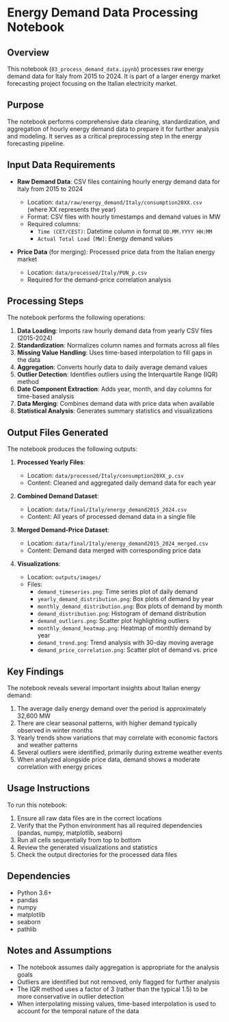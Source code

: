 # Energy Demand Data Processing Notebook

## Overview

This notebook (`03_process_demand_data.ipynb`) processes raw energy demand data for Italy from 2015 to 2024. It is part of a larger energy market forecasting project focusing on the Italian electricity market.

## Purpose

The notebook performs comprehensive data cleaning, standardization, and aggregation of hourly energy demand data to prepare it for further analysis and modeling. It serves as a critical preprocessing step in the energy forecasting pipeline.

## Input Data Requirements

- **Raw Demand Data**: CSV files containing hourly energy demand data for Italy from 2015 to 2024
  - Location: `data/raw/energy_demand/Italy/consumption20XX.csv` (where XX represents the year)
  - Format: CSV files with hourly timestamps and demand values in MW
  - Required columns: 
    - `Time (CET/CEST)`: Datetime column in format `DD.MM.YYYY HH:MM`
    - `Actual Total Load [MW]`: Energy demand values

- **Price Data** (for merging): Processed price data from the Italian energy market
  - Location: `data/processed/Italy/PUN_p.csv`
  - Required for the demand-price correlation analysis

## Processing Steps

The notebook performs the following operations:

1. **Data Loading**: Imports raw hourly demand data from yearly CSV files (2015-2024)
2. **Standardization**: Normalizes column names and formats across all files
3. **Missing Value Handling**: Uses time-based interpolation to fill gaps in the data
4. **Aggregation**: Converts hourly data to daily average demand values
5. **Outlier Detection**: Identifies outliers using the Interquartile Range (IQR) method
6. **Date Component Extraction**: Adds year, month, and day columns for time-based analysis
7. **Data Merging**: Combines demand data with price data when available
8. **Statistical Analysis**: Generates summary statistics and visualizations

## Output Files Generated

The notebook produces the following outputs:

1. **Processed Yearly Files**: 
   - Location: `data/processed/Italy/consumption20XX_p.csv`
   - Content: Cleaned and aggregated daily demand data for each year

2. **Combined Demand Dataset**:
   - Location: `data/final/Italy/energy_demand2015_2024.csv`
   - Content: All years of processed demand data in a single file

3. **Merged Demand-Price Dataset**:
   - Location: `data/final/Italy/energy_demand2015_2024_merged.csv`
   - Content: Demand data merged with corresponding price data

4. **Visualizations**:
   - Location: `outputs/images/`
   - Files:
     - `demand_timeseries.png`: Time series plot of daily demand
     - `yearly_demand_distribution.png`: Box plots of demand by year
     - `monthly_demand_distribution.png`: Box plots of demand by month
     - `demand_distribution.png`: Histogram of demand distribution
     - `demand_outliers.png`: Scatter plot highlighting outliers
     - `monthly_demand_heatmap.png`: Heatmap of monthly demand by year
     - `demand_trend.png`: Trend analysis with 30-day moving average
     - `demand_price_correlation.png`: Scatter plot of demand vs. price

## Key Findings

The notebook reveals several important insights about Italian energy demand:

1. The average daily energy demand over the period is approximately 32,600 MW
2. There are clear seasonal patterns, with higher demand typically observed in winter months
3. Yearly trends show variations that may correlate with economic factors and weather patterns
4. Several outliers were identified, primarily during extreme weather events
5. When analyzed alongside price data, demand shows a moderate correlation with energy prices

## Usage Instructions

To run this notebook:

1. Ensure all raw data files are in the correct locations
2. Verify that the Python environment has all required dependencies (pandas, numpy, matplotlib, seaborn)
3. Run all cells sequentially from top to bottom
4. Review the generated visualizations and statistics
5. Check the output directories for the processed data files

## Dependencies

- Python 3.6+
- pandas
- numpy
- matplotlib
- seaborn
- pathlib

## Notes and Assumptions

- The notebook assumes daily aggregation is appropriate for the analysis goals
- Outliers are identified but not removed, only flagged for further analysis
- The IQR method uses a factor of 3 (rather than the typical 1.5) to be more conservative in outlier detection
- When interpolating missing values, time-based interpolation is used to account for the temporal nature of the data 